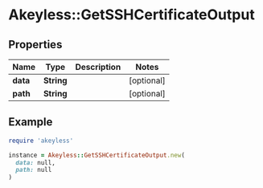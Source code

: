 # Akeyless::GetSSHCertificateOutput

## Properties

| Name | Type | Description | Notes |
| ---- | ---- | ----------- | ----- |
| **data** | **String** |  | [optional] |
| **path** | **String** |  | [optional] |

## Example

```ruby
require 'akeyless'

instance = Akeyless::GetSSHCertificateOutput.new(
  data: null,
  path: null
)
```

